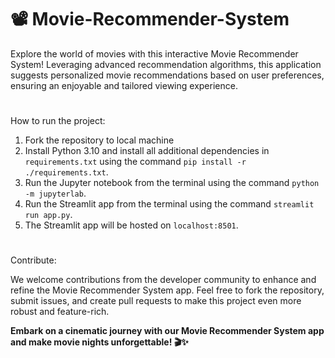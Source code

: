 # 📽 Movie-Recommender-System

Explore the world of movies with this interactive Movie Recommender System! Leveraging advanced recommendation algorithms, this application suggests personalized movie recommendations based on user preferences, ensuring an enjoyable and tailored viewing experience.

#

How to run the project:
1. Fork the repository to local machine
2. Install Python 3.10 and install all additional dependencies in `requirements.txt` using the command `pip install -r ./requirements.txt`.
3. Run the Jupyter notebook from the terminal using the command `python -m jupyterlab`.
4. Run the Streamlit app from the terminal using the command `streamlit run app.py`.
5. The Streamlit app will be hosted on `localhost:8501`.

# 

Contribute:

We welcome contributions from the developer community to enhance and refine the Movie Recommender System app. Feel free to fork the repository, submit issues, and create pull requests to make this project even more robust and feature-rich.

<b>Embark on a cinematic journey with our Movie Recommender System app and make movie nights unforgettable! 🎬✨</b>
